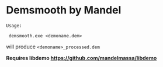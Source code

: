 # Demsmooth by Mandel

```
Usage:

 demsmooth.exe <demoname.dem>
```

will produce `<demoname>_processed.dem`

**Requires libdemo https://github.com/mandelmassa/libdemo**
